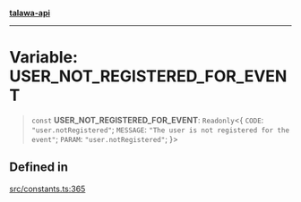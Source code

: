 [**talawa-api**](../../README.md)

***

# Variable: USER\_NOT\_REGISTERED\_FOR\_EVENT

> `const` **USER\_NOT\_REGISTERED\_FOR\_EVENT**: `Readonly`\<\{ `CODE`: `"user.notRegistered"`; `MESSAGE`: `"The user is not registered for the event"`; `PARAM`: `"user.notRegistered"`; \}\>

## Defined in

[src/constants.ts:365](https://github.com/Suyash878/talawa-api/blob/095e6964ce2a06c1c30d1acf81b6162203f1db91/src/constants.ts#L365)
